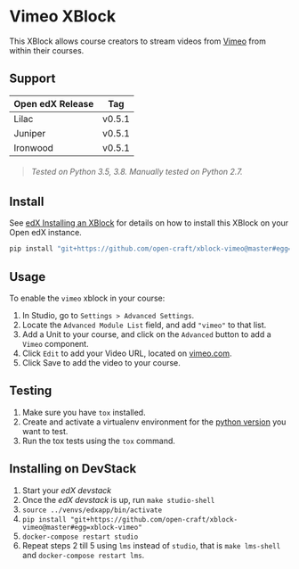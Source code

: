 Vimeo XBlock
============

This XBlock allows course creators to stream videos from [Vimeo](https://vimeo.com/) from within their courses.

Support
-------
| Open edX Release |  Tag |
|:-----------------|:----:|
| Lilac            | v0.5.1 |
| Juniper          | v0.5.1 |
| Ironwood         | v0.5.1 |

> ###### Tested on Python 3.5, 3.8. Manually tested on Python 2.7.

Install
-------

See [edX Installing an XBlock](http://edx.readthedocs.io/projects/edx-installing-configuring-and-running/en/latest/configuration/install_xblock.html?highlight=install%20xblock)
for details on how to install this XBlock on your Open edX instance.

```python
pip install "git+https://github.com/open-craft/xblock-vimeo@master#egg=xblock-vimeo"
```

Usage
-----

To enable the `vimeo` xblock in your course:

1. In Studio, go to `Settings > Advanced Settings`.
2. Locate the `Advanced Module List` field, and add `"vimeo"` to that list.
3. Add a Unit to your course, and click on the `Advanced` button to add a `Vimeo` component.
4. Click `Edit` to add your Video URL, located on [vimeo.com](https://vimeo.com).
5. Click Save to add the video to your course.

Testing
-----

1. Make sure you have `tox` installed.
2. Create and activate a virtualenv environment for the [python version](tox.ini) you want to test.
3. Run the tox tests using the `tox` command.

Installing on DevStack
-----

1. Start your *edX devstack*
2. Once the *edX devstack* is up, run `make studio-shell`
3. `source ../venvs/edxapp/bin/activate`
4. `pip install "git+https://github.com/open-craft/xblock-vimeo@master#egg=xblock-vimeo"`
5. `docker-compose restart studio`
6. Repeat steps 2 till 5 using `lms` instead of `studio`, that is `make lms-shell` and `docker-compose restart lms`.

